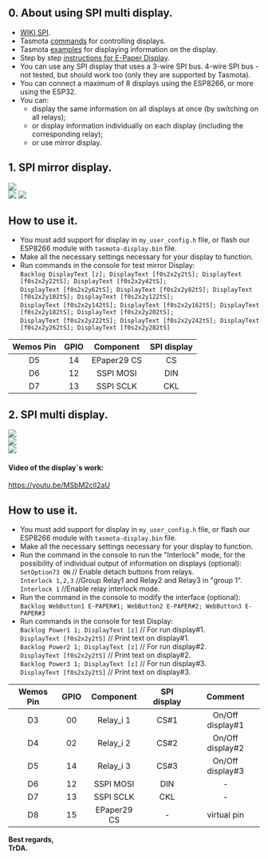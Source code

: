 ## 0. About using SPI multi display.   
 - [WIKI SPI](https://en.wikipedia.org/wiki/Serial_Peripheral_Interface).  
 - Tasmota [commands](https://tasmota.github.io/docs/Commands/#displays) for controlling displays.  
 - Tasmota [examples](https://tasmota.github.io/docs/Displays/#rule-examples-for-scripting-examples-see-scripting-docs) for displaying information on the display.  
 - Step by step [instructions for E-Paper Display](https://github.com/arendst/Tasmota/discussions/11850).  
 - You can use any SPI display that uses a 3-wire SPI bus. 4-wire SPI bus - not tested, but should work too (only they are supported by Tasmota).
 - You can connect a maximum of 8 displays using the ESP8266, or more using the ESP32.  
 - You can:  
   - display the same information on all displays at once (by switching on all relays);  
   - or display information individually on each display (including the corresponding relay);  
   - or use mirror display.  

## 1. SPI mirror display.
![](https://raw.githubusercontent.com/TrDA-hab/Projects/master/SPI%20multi%20display/4191.jpg)  
![](https://raw.githubusercontent.com/TrDA-hab/Projects/master/SPI%20multi%20display/4192.jpg)
![](https://raw.githubusercontent.com/TrDA-hab/Projects/master/SPI%20multi%20display/20210927_164541.jpg) 

## How to use it.  
 - You must add support for display in `my_user_config.h` file, or flash our ESP8266 module with `tasmota-display.bin` file.   
 - Make all the necessary settings necessary for your display to function.  
 - Run commands in the console for test mirror Display:    
  `Backlog DisplayText [z]; DisplayText [f0s2x2y2tS]; DisplayText [f0s2x2y22tS]; DisplayText [f0s2x2y42tS];`  
  `DisplayText [f0s2x2y62tS]; DisplayText [f0s2x2y82tS]; DisplayText [f0s2x2y102tS]; DisplayText [f0s2x2y122tS];`  
  `DisplayText [f0s2x2y142tS]; DisplayText [f0s2x2y162tS]; DisplayText [f0s2x2y182tS]; DisplayText [f0s2x2y202tS];`  
  `DisplayText [f0s2x2y222tS]; DisplayText [f0s2x2y242tS]; DisplayText [f0s2x2y262tS]; DisplayText [f0s2x2y282tS]`  

Wemos Pin|GPIO|Component|SPI display|
:-:|:-:|:-:|:-:
D5|14|EPaper29 CS|CS
D6|12|SSPI MOSI|DIN
D7|13|SSPI SCLK|CKL

## 2. SPI multi display.

![](https://raw.githubusercontent.com/TrDA-hab/Projects/master/SPI%20multi%20display/4151.jpg)  
![](https://raw.githubusercontent.com/TrDA-hab/Projects/master/SPI%20multi%20display/4152.jpg)   
![](https://raw.githubusercontent.com/TrDA-hab/Projects/master/SPI%20multi%20display/20210917_191722.jpg)   

#### Video of the display`s work:   
https://youtu.be/MSbM2clI2aU   

## How to use it.  
 - You must add support for display in `my_user_config.h` file, or flash our ESP8266 module with `tasmota-display.bin` file.   
 - Make all the necessary settings necessary for your display to function.  
 - Run the command in the console  to run the "Interlock" mode, for the possibility of individual output of information on displays (optional):  
   `SetOption73 ON` // Enable detach buttons from relays.  
   `Interlock 1,2,3` //Group Relay1 and Relay2 and Relay3 in "group 1".  
   `Interlock 1`     //Enable relay interlock mode.  
 - Run the command in the console to modify the interface (optional):   
   `Backlog WebButton1 E-PAPER#1; WebButton2 E-PAPER#2; WebButton3 E-PAPER#3`  
 - Run commands in the console for test Display:    
   `Backlog Power1 1; DisplayText [z]`  // For run display#1.  
   `DisplayText [f0s2x2y2tS]`    // Print text on display#1.  
   `Backlog Power2 1; DisplayText [z]`  // For run display#2.  
   `DisplayText [f0s2x2y2tS]`    // Print text on display#2.   
   `Backlog Power3 1; DisplayText [z]`  // For run display#3.  
   `DisplayText [f0s2x2y2tS]`    // Print text on display#3.   

Wemos Pin|GPIO|Component|SPI display|Сomment|
:-:|:-:|:-:|:-:|:-:
D3|00|Relay_i 1|CS#1|On/Off display#1
D4|02|Relay_i 2|CS#2|On/Off display#2
D5|14|Relay_i 3|CS#3|On/Off display#3
D6|12|SSPI MOSI|DIN|-
D7|13|SSPI SCLK|CKL|-
D8|15|EPaper29 CS|-|virtual pin

**Best regards,   
TrDA.**
